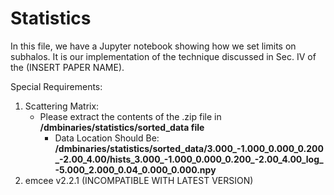 # Statistics
In this file, we have a Jupyter notebook showing how we set limits on subhalos. It is our implementation of the technique discussed in Sec. IV of the (INSERT PAPER NAME). 

Special Requirements:
1. Scattering Matrix: 
    - Please extract the contents of the .zip file in **/dmbinaries/statistics/sorted_data file**
        - Data Location Should Be: **/dmbinaries/statistics/sorted_data/3.000_-1.000_0.000_0.200_-2.00_4.00/hists_3.000_-1.000_0.000_0.200_-2.00_4.00_log_-5.000_2.000_0.04_0.000_0.000.npy**
2. emcee v2.2.1 (INCOMPATIBLE WITH LATEST VERSION)

